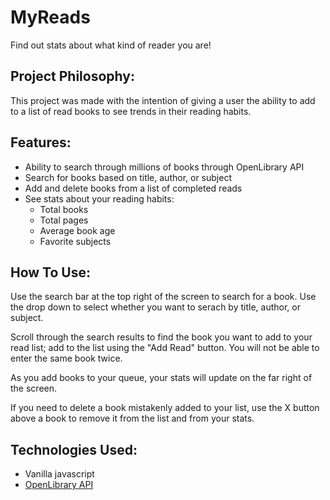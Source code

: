 # MyReads
 Find out stats about what kind of reader you are! 

 ## Project Philosophy: 
 This project was made with the intention of giving a user the ability to add to a list of read books to see trends in their reading habits. 

 ## Features: 
 * Ability to search through millions of books through OpenLibrary API
 * Search for books based on title, author, or subject
 * Add and delete books from a list of completed reads
 * See stats about your reading habits: 
    * Total books
    * Total pages
    * Average book age
    * Favorite subjects


## How To Use: 
Use the search bar at the top right of the screen to search for a book. Use the drop down to select whether you want to serach by title, author, or subject. 

Scroll through the search results to find the book you want to add to your read list; add to the list using the "Add Read" button. You will not be able to enter the same book twice. 

As you add books to your queue, your stats will update on the far right of the screen. 

If you need to delete a book mistakenly added to your list, use the X button above a book to remove it from the list and from your stats. 


## Technologies Used: 
* Vanilla javascript
* [OpenLibrary API]("https://openlibrary.org/developers/api")


